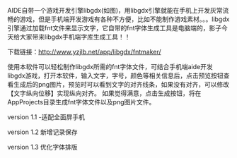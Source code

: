 
AIDE自带一个游戏开发引擎libgdx(如图)，用libgdx引擎就能在手机上开发灰常流畅的游戏，但是手机端开发游戏有各种不方便，比如不能制作游戏素材。。。libgdx引擎通过加载fnt文件来显示文字，它自带的fnt字体生成工具是电脑端的，影子今天给大家带来libgdx手机端字库生成工具！！

下载链接：http://www.yzjlb.net/app/libgdx/fntmaker/

使用本软件可以轻松制作libgdx所需的fnt字体文件，可结合手机端aide开发libgdx游戏，打开本软件，输入文字，字号，颜色等相关信息后，点击预览按钮查看生成后的png图片，预览时可以看到文字的对齐线条，如果没有对齐，可以修改【文字纵向位移】实现纵向对齐。
如果觉得满意，点击生成按钮，将在AppProjects目录生成fnt字体文件以及png图片文件。

version 1.1
-适配全面屏手机

version 1.2
新增记录保存

version 1.3
优化字体排版
